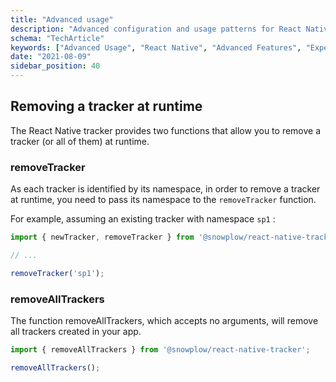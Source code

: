 ```yaml
---
title: "Advanced usage"
description: "Advanced configuration and usage patterns for React Native tracker behavioral event collection."
schema: "TechArticle"
keywords: ["Advanced Usage", "React Native", "Advanced Features", "Expert Guide", "Advanced Analytics", "Power Features"]
date: "2021-08-09"
sidebar_position: 40
---
```


## Removing a tracker at runtime

The React Native tracker provides two functions that allow you to remove a tracker (or all of them) at runtime.

### removeTracker

As each tracker is identified by its namespace, in order to remove a tracker at runtime, you need to pass its namespace to the `removeTracker` function.

For example, assuming an existing tracker with namespace `sp1` :

```javascript
import { newTracker, removeTracker } from '@snowplow/react-native-tracker';

// ...

removeTracker('sp1');
```

### removeAllTrackers

The function removeAllTrackers, which accepts no arguments, will remove all trackers created in your app.

```javascript
import { removeAllTrackers } from '@snowplow/react-native-tracker';

removeAllTrackers();
```
